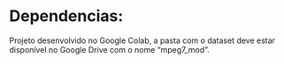 # Dependencias:
Projeto desenvolvido no Google Colab, a pasta com o dataset deve estar disponível no Google Drive com o nome “mpeg7_mod”.
